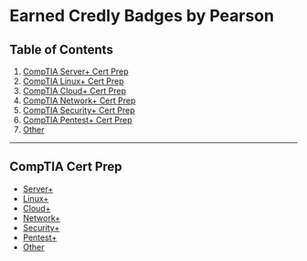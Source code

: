 # Earned Credly Badges by Pearson
## Table of Contents
1.  [CompTIA Server+ Cert Prep]()
2.  [CompTIA Linux+ Cert Prep]()
3.  [CompTIA Cloud+ Cert Prep]()
4.  [CompTIA Network+ Cert Prep]()
5.  [CompTIA Security+ Cert Prep]()
6.  [CompTIA Pentest+ Cert Prep]()
7.  [Other]()
---
## CompTIA Cert Prep
 - [Server+]()
 - [Linux+](https://www.nist.gov/itl/applied-cybersecurity/nice/nice-framework-resource-center)
 - [Cloud+](https://github.com/iamroot-GitHub/Earned-CompTIA-Cloud-Plus-Cert-Prep-Credly-Badges#earned-comptia-cloud-cert-prep-credly-badges)
 - [Network+]()
 - [Security+]()
 - [Pentest+]()
 - [Other]()
